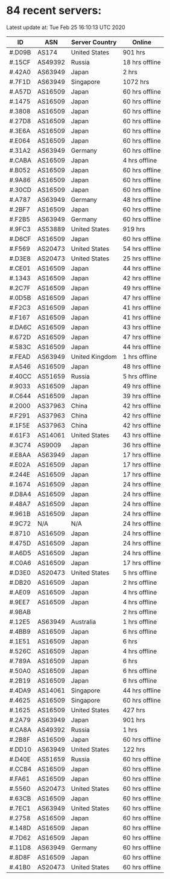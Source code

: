 # 84 recent servers:

Latest update at: Tue Feb 25 16:10:13 UTC 2020

| ID | ASN | Server Country | Online |
| -- | --- | -------------- | ------ |
| #.D09B | AS174 | United States | 901 hrs |
| #.15CF | AS49392 | Russia | 18 hrs offline |
| #.42A0 | AS63949 | Japan | 2 hrs |
| #.7F1D | AS63949 | Singapore | 1072 hrs |
| #.A57D | AS16509 | Japan | 60 hrs offline |
| #.1475 | AS16509 | Japan | 60 hrs offline |
| #.3808 | AS16509 | Japan | 60 hrs offline |
| #.27D8 | AS16509 | Japan | 60 hrs offline |
| #.3E6A | AS16509 | Japan | 60 hrs offline |
| #.E064 | AS16509 | Japan | 60 hrs offline |
| #.31A2 | AS63949 | Germany | 60 hrs offline |
| #.CABA | AS16509 | Japan | 4 hrs offline |
| #.B052 | AS16509 | Japan | 60 hrs offline |
| #.9A86 | AS16509 | Japan | 60 hrs offline |
| #.30CD | AS16509 | Japan | 60 hrs offline |
| #.A787 | AS63949 | Germany | 48 hrs offline |
| #.2BF7 | AS16509 | Japan | 60 hrs offline |
| #.F2B5 | AS63949 | Germany | 60 hrs offline |
| #.9FC3 | AS53889 | United States | 919 hrs |
| #.D6CF | AS16509 | Japan | 60 hrs offline |
| #.F569 | AS20473 | United States | 54 hrs offline |
| #.D3E8 | AS20473 | United States | 25 hrs offline |
| #.CE01 | AS16509 | Japan | 44 hrs offline |
| #.1343 | AS16509 | Japan | 42 hrs offline |
| #.2C7F | AS16509 | Japan | 49 hrs offline |
| #.0D5B | AS16509 | Japan | 47 hrs offline |
| #.F2C3 | AS16509 | Japan | 41 hrs offline |
| #.F167 | AS16509 | Japan | 41 hrs offline |
| #.DA6C | AS16509 | Japan | 43 hrs offline |
| #.672D | AS16509 | Japan | 47 hrs offline |
| #.583C | AS16509 | Japan | 44 hrs offline |
| #.FEAD | AS63949 | United Kingdom | 1 hrs offline |
| #.A546 | AS16509 | Japan | 48 hrs offline |
| #.40CC | AS51659 | Russia | 5 hrs offline |
| #.9033 | AS16509 | Japan | 49 hrs offline |
| #.C644 | AS16509 | Japan | 39 hrs offline |
| #.2000 | AS37963 | China | 42 hrs offline |
| #.F291 | AS37963 | China | 42 hrs offline |
| #.1F5E | AS37963 | China | 42 hrs offline |
| #.61F3 | AS14061 | United States | 43 hrs offline |
| #.3C74 | AS9009 | Japan | 36 hrs offline |
| #.E8AA | AS63949 | Japan | 17 hrs offline |
| #.E02A | AS16509 | Japan | 17 hrs offline |
| #.244E | AS16509 | Japan | 17 hrs offline |
| #.1674 | AS16509 | Japan | 24 hrs offline |
| #.D8A4 | AS16509 | Japan | 24 hrs offline |
| #.48A7 | AS16509 | Japan | 24 hrs offline |
| #.961B | AS16509 | Japan | 24 hrs offline |
| #.9C72 | N/A | N/A | 24 hrs offline |
| #.8710 | AS16509 | Japan | 24 hrs offline |
| #.475D | AS16509 | Japan | 24 hrs offline |
| #.A6D5 | AS16509 | Japan | 24 hrs offline |
| #.C0A6 | AS16509 | Japan | 17 hrs offline |
| #.D3E0 | AS20473 | United States | 5 hrs offline |
| #.DB20 | AS16509 | Japan | 2 hrs offline |
| #.AE09 | AS16509 | Japan | 4 hrs offline |
| #.9EE7 | AS16509 | Japan | 4 hrs offline |
| #.9BAB |  |  | 2 hrs offline |
| #.12E5 | AS63949 | Australia | 1 hrs offline |
| #.4BB9 | AS16509 | Japan | 6 hrs offline |
| #.1E51 | AS16509 | Japan | 6 hrs |
| #.526C | AS16509 | Japan | 4 hrs offline |
| #.789A | AS16509 | Japan | 6 hrs |
| #.50A0 | AS16509 | Japan | 6 hrs offline |
| #.2B19 | AS16509 | Japan | 6 hrs offline |
| #.4DA9 | AS14061 | Singapore | 44 hrs offline |
| #.4625 | AS16509 | Singapore | 60 hrs offline |
| #.1625 | AS16509 | United States | 427 hrs |
| #.2A79 | AS63949 | Japan | 901 hrs |
| #.CA8A | AS49392 | Russia | 1 hrs |
| #.2B8F | AS16509 | Japan | 60 hrs offline |
| #.DD10 | AS63949 | United States | 122 hrs |
| #.D40E | AS51659 | Russia | 60 hrs offline |
| #.CCB4 | AS16509 | Japan | 60 hrs offline |
| #.FA61 | AS16509 | Japan | 60 hrs offline |
| #.5560 | AS20473 | United States | 60 hrs offline |
| #.63CB | AS16509 | Japan | 60 hrs offline |
| #.7EC1 | AS63949 | United States | 60 hrs offline |
| #.2758 | AS16509 | Japan | 60 hrs offline |
| #.148D | AS16509 | Japan | 60 hrs offline |
| #.7D62 | AS16509 | Japan | 60 hrs offline |
| #.11D8 | AS63949 | Germany | 60 hrs offline |
| #.8D8F | AS16509 | Japan | 60 hrs offline |
| #.41B0 | AS20473 | United States | 60 hrs offline |

